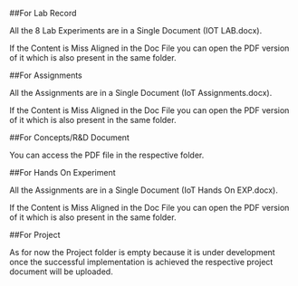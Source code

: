##For Lab Record

All the 8 Lab Experiments are in a Single Document (IOT LAB.docx).

If the Content is Miss Aligned in the Doc File you can open the PDF version of it which is also present in the same folder.

##For Assignments 

All the Assignments are in a Single Document (IoT Assignments.docx).

If the Content is Miss Aligned in the Doc File you can open the PDF version of it which is also present in the same folder.

##For Concepts/R&D Document 

You can access the PDF file in the respective folder.

##For Hands On Experiment 

All the Assignments are in a Single Document (IoT Hands On EXP.docx).

If the Content is Miss Aligned in the Doc File you can open the PDF version of it which is also present in the same folder.

##For Project

As for now the Project folder is empty because it is under development once the successful implementation is achieved the respective project document will be uploaded.

